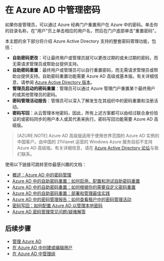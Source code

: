 <properties 
	pageTitle="在 Azure AD 中管理密码" 
	description="本主题介绍如何在 Azure AD 中管理密码。" 
	services="active-directory" 
	documentationCenter="" 
	authors="Justinha" 
	manager="TerryLan" 
	editor="LisaToft"
	tags="azure-classic-portal"/>

<tags 
	ms.service="active-directory" 
	ms.workload="infrastructure-services" 
	ms.tgt_pltfrm="na" 
	ms.devlang="na" 
	ms.topic="article" 
	ms.date="04/27/2015" 
	wacn.date="05/26/2015"
	ms.author="Justinha"/>

# 在 Azure AD 中管理密码

如果你是管理员，可以通过 Azure 经典门户重置用户在 Azure 中的密码。单击你的目录名称，在"用户"页上单击相应的用户名，然后在门户底部单击"重置密码"。

本主题的余下部分将介绍 Azure Active Directory 支持的整套密码管理功能，包括：

- **自助密码更改**：可让最终用户或管理员就可以更改过期的或未过期的密码，而无需请求管理员或帮助台提供支持。
- **自助密码重置**：最终用户或管理员可以自行重置密码，而无需请求管理员或帮助台提供支持。自助密码重置功能需要 Azure AD 高级或基本版。有关详细信息，请参阅 [Azure Active Directory 版本](active-directory-editions)。
- **管理员启动的密码重置**：管理员可以通过 Azure 管理门户重置某个最终用户的或其他管理员的密码。
- **密码管理活动报告**：管理员可以深入了解发生在其组织中的密码重置和注册活动。
- **密码写回**：从云管理本地密码，因此，所有上述方案都可以由经过联合身份验证的或密码同步的用户本人或其代表来执行。密码写回功能需要 Azure AD 高级版。 

<!--For more information, see [Getting started with Azure Active Directory Premium](active-directory-get-started-premium).-->

> [AZURE.NOTE] 
> Azure AD 高级版适用于使用世界范围的 Azure AD 实例的中国客户。由中国的 21Vianet 运营的 Windows Azure 服务目前不支持 Azure AD 高级版。有关详细信息，请在 [Azure Active Directory 论坛](http://feedback.azure.com/forums/169401-azure-active-directory)与我们联系。 

使用以下链接可跳转至你最感兴趣的文档：

- [概述：Azure AD 中的密码管理](https://msdn.microsoft.com/zh-cn/library/azure/dn683880.aspx)
- [Azure AD 中的自助密码重置：如何启用、配置和测试自助密码重置](https://msdn.microsoft.com/zh-cn/library/azure/dn683881.aspx)
- [Azure AD 中的自助密码重置：如何根据你的需要自定义密码重置](https://msdn.microsoft.com/zh-cn/library/azure/dn688249.aspx)
- [Azure AD 中的自助密码重置：部署和管理最佳实践](https://msdn.microsoft.com/zh-cn/library/azure/dn903643.aspx)
- [Azure AD 中的密码管理报告：如何查看租户中的密码管理活动](https://msdn.microsoft.com/zh-cn/library/azure/dn903641.aspx)
- [密码写回：如何配置 Azure AD 以管理本地密码](https://msdn.microsoft.com/zh-cn/library/azure/dn903642.aspx)
- [Azure AD 密码管理常见问题/疑难解答](https://msdn.microsoft.com/zh-cn/library/azure/dn683878.aspx)

## 后续步骤

- [管理 Azure AD](active-directory-administer)
- [在 Azure AD 中创建或编辑用户](active-directory-create-users)
- [在 Azure AD 中管理组](active-directory-manage-groups)

<!--HONumber=57-->